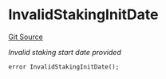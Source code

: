# InvalidStakingInitDate
[Git Source](https://github.com/nayms/contracts-v3/blob/0aa70a4d39a9875c02cd43cc38c09012f52d800e/src/shared/CustomErrors.sol)

*Invalid staking start date provided*


```solidity
error InvalidStakingInitDate();
```

